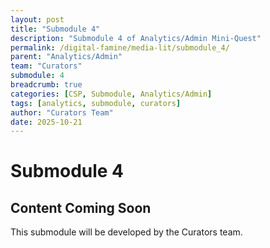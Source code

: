 ```yaml
---
layout: post
title: "Submodule 4"
description: "Submodule 4 of Analytics/Admin Mini-Quest"
permalink: /digital-famine/media-lit/submodule_4/
parent: "Analytics/Admin"
team: "Curators"
submodule: 4
breadcrumb: true
categories: [CSP, Submodule, Analytics/Admin]
tags: [analytics, submodule, curators]
author: "Curators Team"
date: 2025-10-21
---
```


# Submodule 4

## Content Coming Soon
This submodule will be developed by the Curators team.
